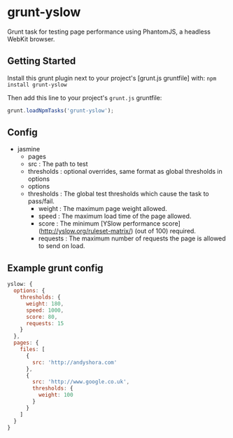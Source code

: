 # grunt-yslow

Grunt task for testing page performance using PhantomJS, a headless WebKit browser.


## Getting Started

Install this grunt plugin next to your project's [grunt.js gruntfile] with:
`npm install grunt-yslow`

Then add this line to your project's `grunt.js` gruntfile:

```javascript
grunt.loadNpmTasks('grunt-yslow');
```

## Config
- jasmine
  - pages
  - src : The path to test
  - thresholds : optional overrides, same format as global thresholds in options
  - options
  - thresholds : The global test thresholds which cause the task to pass/fail.
    - weight : The maximum page weight allowed.
    - speed : The maximum load time of the page allowed.
    - score : The minimum [YSlow performance score] (http://yslow.org/ruleset-matrix/) (out of 100) required.
    - requests : The maximum number of requests the page is allowed to send on load.


## Example grunt config

```javascript
yslow: {
  options: {
    thresholds: {
      weight: 180,
      speed: 1000,
      score: 80,
      requests: 15
    }
  },
  pages: {
    files: [
      {
        src: 'http://andyshora.com'
      },
      {
        src: 'http://www.google.co.uk',
        thresholds: {
          weight: 100
        }
      }
    ]
  }
}
```